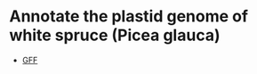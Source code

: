 Annotate the plastid genome of white spruce (Picea glauca)
================================================================================

+ [GFF](https://github.com/sjackman/pgcpdna/blob/master/pg29-plastid-manual.gff)
